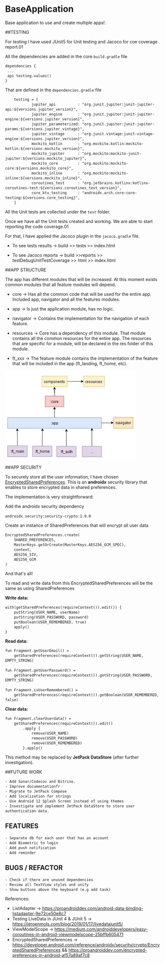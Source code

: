 # BaseApplication
Base application to use and create multiple apps!.


##TESTING

For testing I have used JUnit5 for Unit testing and Jacoco for coe coverage report.01

All the dependencies are added in the core `build.gradle` file

```
dependencies {
 ...
 api testing.values()
}
```

That are defined in the `dependencies.gradle` file

```
    testing = [
            jupiter_api          : "org.junit.jupiter:junit-jupiter-api:${versions.jupiter_version}",
            jupiter_engine       : "org.junit.jupiter:junit-jupiter-engine:${versions.jupiter_version}",
            jupiter_parameterized: "org.junit.jupiter:junit-jupiter-params:${versions.jupiter_vintage}",
            jupiter_vintage      : "org.junit.vintage:junit-vintage-engine:${versions.jupiter_version}",
            mockito_kotlin       : "org.mockito.kotlin:mockito-kotlin:${versions.mockito_version}",
            mockito_jupiter      : "org.mockito:mockito-junit-jupiter:${versions.mockito_jupiter}",
            mockito_core         : "org.mockito:mockito-core:${versions.mockito_core}",
            mockito_inline       : "org.mockito:mockito-inline:${versions.mockito_inline}",
            coroutines_test      : "org.jetbrains.kotlinx:kotlinx-coroutines-test:${versions.coroutines_test_version}",
            core_ktx_testing     : "androidx.arch.core:core-testing:${versions.core_testing}",
    ]
```

All the Unit tests are collected under the `test` folder.

Once we have all the Unit tests created and working. We are able to start reporting the code coverage.01

For that, I have applied the Jacoco plugin in the `jacoco.gradle` file.

- To see tests results -> build >> tests >> index.html

- To see Jacoco reports -> build >>reports >> testDebugUnitTestCoverage >> html >> index.html


##APP STRUCTURE

The app has different modules that will be increased. At this moment exists common modules that all feature modules will depend.

- core -> Has all the common code that will be used for the entire app. Included app, navigator and all the features modules.

- app -> Is just the application module, has no logic.

- navigator -> Contains the implementation for the navigation of each feature.

- resources -> Core has a dependency of this module. That module contains all the common resources for the entire app. The resources that are specific for a module, will be declared in the res folder of this module.

- ft_xxx -> The feature module contains the implementation of the feature that will be included in the app (ft_landing, ft_home, etc).


![img.png](app_structure.JPG)


##APP SECURITY

To securely store all the user information, I have chosen [EncryptedSharedPreferences](https://developer.android.com/reference/androidx/security/crypto/EncryptedSharedPreferences). This is an **androidx** security library that enables to store encrypted data in shared preferences.

The implementation is very straightforward:

Add the androidx security dependency

```androidx.security:security-crypto:1.0.0```

Create an instance of SharedPreferences that will encrypt all user data
```
EncryptedSharedPreferences.create(
    SHARED_PREFERENCES,
    MasterKeys.getOrCreate(MasterKeys.AES256_GCM_SPEC),
    context,
    AES256_SIV,
    AES256_GCM
)
```

And that's all!

To read and write data from this EncryptedSharedPreferences will be the same as using SharedPreferences

**Write data:**

```
with(getSharedPreferences(requireContext()).edit()) {
    putString(USER_NAME, userName)
    putString(USER_PASSWORD, password)
    putBoolean(USER_REMEMBERED, true)
    apply()
}
```

**Read data:**

```
fun Fragment.getUserEmail() =
    getSharedPreferences(requireContext()).getString(USER_NAME, EMPTY_STRING)

fun Fragment.getUserPassword() =
    getSharedPreferences(requireContext()).getString(USER_PASSWORD, EMPTY_STRING)

fun Fragment.isUserRemembered() =
    getSharedPreferences(requireContext()).getBoolean(USER_REMEMBERED, false)
```

**Clear data:**

```
fun Fragment.clearUserdata() =
    getSharedPreferences(requireContext()).edit()
        .apply {
            remove(USER_NAME)
            remove(USER_PASSWORD)
            remove(USER_REMEMBERED)
        }.apply()
```

This method may be replaced by **JetPack DataStore** (after further investigation).

##FUTURE WORK

    - Add Sonar/Codecov and Bitrise.
    - Improve documentationfr
    - Migrate to JetPack Compose
    - Add localization for strings
    - Use Android 12 Splash Screen instead of using themes
    - Investigate and implement JetPack DataStore to store user authentication data.

## FEATURES
    - Separate db for each user that has an account
    - Add Biometric to login
    - Add push notification
    - Add reminder

## BUGS / REFACTOR
    - Check if there are unused dependencies
    - Review all TextView styles and unify
    - Show buttons above the keyboard (e.g add task)
  
References:

- ListAdapter -> https://proandroiddev.com/android-data-binding-listadapter-9e72ce50e8c7
- Testing LiveData in JUnit 4 & JUnit 5 -> https://jeroenmols.com/blog/2019/01/17/livedatajunit5/
- ViewModelScope -> https://medium.com/androiddevelopers/easy-coroutines-in-android-viewmodelscope-25bffb605471
- EncryptedSharedPreferences -> https://developer.android.com/reference/androidx/security/crypto/EncryptedSharedPreferences && https://proandroiddev.com/encrypted-preferences-in-android-af57a89af7c8